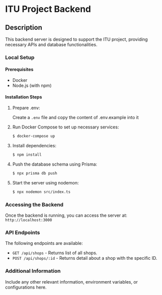 # ITU Project Backend

## Description

This backend server is designed to support the ITU project, providing necessary APIs and database functionalities.

### Local Setup

#### Prerequisites

- Docker
- Node.js (with npm)

#### Installation Steps

1. Prepare .env:

   Create a `.env` file and copy the content of .env.example into it

2. Run Docker Compose to set up necessary services:

   ```bash
   $ docker-compose up
   ```

3. Install dependencies:

   ```bash
   $ npm install
   ```

4. Push the database schema using Prisma:

   ```bash
   $ npx prisma db push
   ```

5. Start the server using nodemon:
   ```bash
   $ npx nodemon src/index.ts
   ```

### Accessing the Backend

Once the backend is running, you can access the server at: `http://localhost:3000`

### API Endpoints

The following endpoints are available:

- `GET /api/shops` - Returns list of all shops.
- `POST /api/shops/:id` - Returns detail about a shop with the specific ID.

### Additional Information

Include any other relevant information, environment variables, or configurations here.
